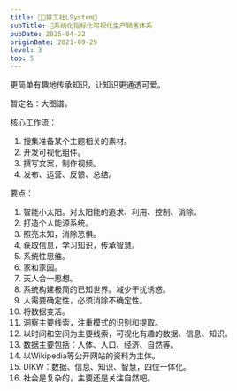 ```yaml
---
title: 🧑‍💻猫工社LSystem🤖
subTitle: 💎系统化指标化可视化生产销售体系
pubDate: 2025-04-22
originDate: 2021-09-29
level: 3
top: 5
---
```


更简单有趣地传承知识，让知识更通透可爱。

暂定名：大图谱。

核心工作流：
1. 搜集准备某个主题相关的素材。
2. 开发可视化组件。
3. 撰写文案，制作视频。
4. 发布、运营、反馈、总结。

要点：
1. 智能小太阳。对太阳能的追求、利用、控制、消除。
2. 打造个人能源系统。
3. 照亮未知，消除恐惧。
4. 获取信息，学习知识，传承智慧。
5. 系统性思维。
6. 家和家园。
7. 天人合一思想。
8. 系统构建极简的已知世界。减少干扰诱惑。
9. 人需要确定性，必须消除不确定性。
10. 将数据变活。
11. 洞察主要线索，注重模式的识别和提取。
12. 以时间和空间为主要线索，可视化有趣的数据、信息、知识。
13. 数据主要包括：人体、人口、经济、自然等。
14. 以Wikipedia等公开网站的资料为主体。
15. DIKW：数据、信息、知识、智慧，四位一体化。
16. 社会是复杂的，主要还是关注自然吧。
